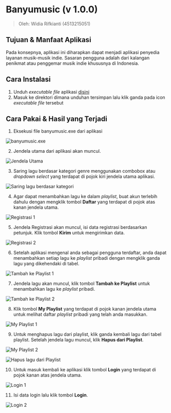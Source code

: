 # Banyumusic (v 1.0.0) #

> Oleh: Widia Rifkianti (4513215051)

## Tujuan & Manfaat Aplikasi ##

Pada konsepnya, aplikasi ini diharapkan dapat menjadi aplikasi penyedia layanan musik-musik indie.
Sasaran pengguna adalah dari kalangan penikmat atau penggemar musik indie khususnya di Indonesia.

## Cara Instalasi ##

1. Unduh *executable file* aplikasi [disini](https://github.com/widiarifki/banyumusic/raw/master/target/banyumusic.exe)
2. Masuk ke direktori dimana unduhan tersimpan lalu klik ganda pada icon *executable file* tersebut

## Cara Pakai & Hasil yang Terjadi ##

1. Eksekusi file banyumusic.exe dari aplikasi

![banyumusic.exe](screenshot/0icon.png)

2. Jendela utama dari aplikasi akan muncul.

![Jendela Utama](screenshot/1mainFrame.png)

3. Saring lagu berdasar kategori genre menggunakan combobox atau *dropdown select* yang terdapat di pojok kiri jendela utama aplikasi.

![Saring lagu berdasar kategori](screenshot/2dropDown.png)

4. Agar dapat menambahkan lagu ke dalam *playlist*, buat akun terlebih dahulu dengan mengklik tombol **Daftar** yang terdapat di pojok atas kanan jendela utama.

![Registrasi 1](screenshot/3clickReg.png)

5. Jendela Registrasi akan muncul, isi data registrasi berdasarkan petunjuk. Klik tombol **Kirim** untuk mengirimkan data.

![Registrasi 2](screenshot/4reg.png)

6. Setelah aplikasi mengenal anda sebagai pengguna terdaftar, anda dapat menambahkan setiap lagu ke *playlist* pribadi dengan mengklik ganda lagu yang dikehendaki di tabel.

![Tambah ke Playlist 1](screenshot/5dblClickTbl.png)

7. Jendela lagu akan muncul, klik tombol **Tambah ke Playlist** untuk menambahkan lagu ke *playlist* pribadi.

![Tambah ke Playlist 2](screenshot/6laguFrame.png)

8. Klik tombol **My Playlist** yang terdapat di pojok kanan jendela utama untuk melihat daftar *playlist* pribadi yang telah anda masukkan.

![My Playlist 1](screenshot/7clickMyPl.png)

9. Untuk menghapus lagu dari playlist, klik ganda kembali lagu dari tabel playlist. Setelah jendela lagu muncul, klik **Hapus dari Playlist**.

![My Playlist 2](screenshot/8clickPlaylist.png)

![Hapus lagu dari Playlist](screenshot/9addedTrack.png)

10. Untuk masuk kembali ke aplikasi klik tombol **Login** yang terdapat di pojok kanan atas jendela utama.

![Login 1](screenshot/10clickLogin.png)

11. Isi data login lalu klik tombol **Login**.

![Login 2](screenshot/11loginFrame.png)
